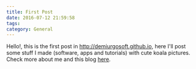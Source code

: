 ```yaml
---
title: First Post
date: 2016-07-12 21:59:58
tags:
category: General
---
```


Hello!, this is the first post in <http://demiurgosoft.github.io>, here I'll post some stuff I made (software, apps and tutorials) with cute koala pictures. Check more about me and this blog [here](/about).
